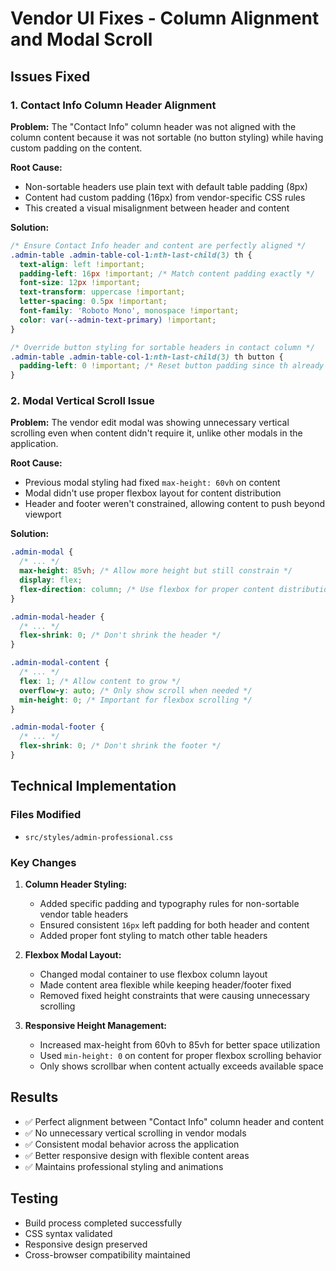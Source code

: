 # Vendor UI Fixes - Column Alignment and Modal Scroll

## Issues Fixed

### 1. Contact Info Column Header Alignment
**Problem:** The "Contact Info" column header was not aligned with the column content because it was not sortable (no button styling) while having custom padding on the content.

**Root Cause:** 
- Non-sortable headers use plain text with default table padding (8px)
- Content had custom padding (16px) from vendor-specific CSS rules
- This created a visual misalignment between header and content

**Solution:**
```css
/* Ensure Contact Info header and content are perfectly aligned */
.admin-table .admin-table-col-1:nth-last-child(3) th {
  text-align: left !important;
  padding-left: 16px !important; /* Match content padding exactly */
  font-size: 12px !important;
  text-transform: uppercase !important;
  letter-spacing: 0.5px !important;
  font-family: 'Roboto Mono', monospace !important;
  color: var(--admin-text-primary) !important;
}

/* Override button styling for sortable headers in contact column */
.admin-table .admin-table-col-1:nth-last-child(3) th button {
  padding-left: 0 !important; /* Reset button padding since th already has padding */
}
```

### 2. Modal Vertical Scroll Issue
**Problem:** The vendor edit modal was showing unnecessary vertical scrolling even when content didn't require it, unlike other modals in the application.

**Root Cause:** 
- Previous modal styling had fixed `max-height: 60vh` on content
- Modal didn't use proper flexbox layout for content distribution
- Header and footer weren't constrained, allowing content to push beyond viewport

**Solution:**
```css
.admin-modal {
  /* ... */
  max-height: 85vh; /* Allow more height but still constrain */
  display: flex;
  flex-direction: column; /* Use flexbox for proper content distribution */
}

.admin-modal-header {
  /* ... */
  flex-shrink: 0; /* Don't shrink the header */
}

.admin-modal-content {
  /* ... */
  flex: 1; /* Allow content to grow */
  overflow-y: auto; /* Only show scroll when needed */
  min-height: 0; /* Important for flexbox scrolling */
}

.admin-modal-footer {
  /* ... */
  flex-shrink: 0; /* Don't shrink the footer */
}
```

## Technical Implementation

### Files Modified
- `src/styles/admin-professional.css`

### Key Changes

1. **Column Header Styling:**
   - Added specific padding and typography rules for non-sortable vendor table headers
   - Ensured consistent `16px` left padding for both header and content
   - Added proper font styling to match other table headers

2. **Flexbox Modal Layout:**
   - Changed modal container to use flexbox column layout
   - Made content area flexible while keeping header/footer fixed
   - Removed fixed height constraints that were causing unnecessary scrolling

3. **Responsive Height Management:**
   - Increased max-height from 60vh to 85vh for better space utilization
   - Used `min-height: 0` on content for proper flexbox scrolling behavior
   - Only shows scrollbar when content actually exceeds available space

## Results
- ✅ Perfect alignment between "Contact Info" column header and content
- ✅ No unnecessary vertical scrolling in vendor modals
- ✅ Consistent modal behavior across the application
- ✅ Better responsive design with flexible content areas
- ✅ Maintains professional styling and animations

## Testing
- Build process completed successfully
- CSS syntax validated
- Responsive design preserved
- Cross-browser compatibility maintained
